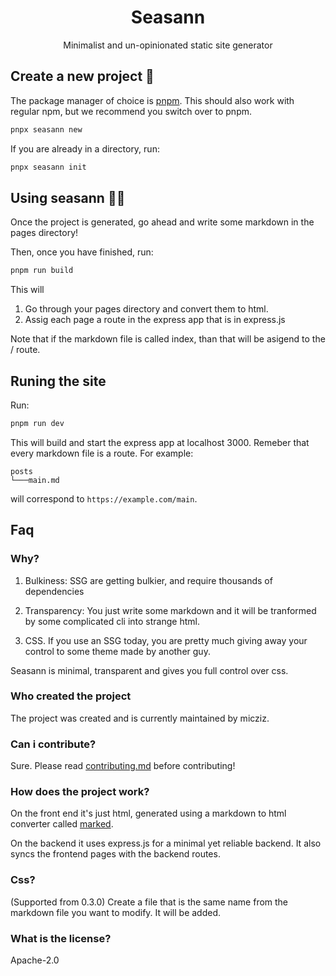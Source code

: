 <div align="center">
    <h1>Seasann</h1>
    <p>Minimalist and un-opinionated static site generator</p>
</div>

## Create a new project 💾

The package manager of choice is [pnpm](https://pnpm.io). This should also work with regular npm, but we recommend you switch over to pnpm.

```bash
pnpx seasann new
```

If you are already in a directory, run:  

```bash
pnpx seasann init
```

## Using seasann 👨‍💻

Once the project is generated, go ahead and write some markdown in the pages directory!

Then, once you have finished, run:

```bash
pnpm run build
```

This will

1. Go through your pages directory and convert them to html.
2. Assig each page a route in the express app that is in express.js

Note that if the markdown file is called index, than that will be asigend to the / route.

## Runing the site

Run:

```bash
pnpm run dev
```

This will build and start the express app at localhost 3000. Remeber that every markdown file is a route. For example:

```
posts    
└───main.md
```

will correspond to `https://example.com/main`.

## Faq

### Why?

1. Bulkiness: SSG are getting bulkier, and require thousands of dependencies

2. Transparency: You just write some markdown and it will be tranformed by some complicated cli into strange html.

3. CSS. If you use an SSG today, you are pretty much giving away your control to some theme made by another guy.

Seasann is minimal, transparent and gives you full control over css.

### Who created the project

The project was created and is currently maintained by micziz.

### Can i contribute?

Sure. Please read [contributing.md](contributing.md) before contributing!

### How does the project work?

On the front end it's just html, generated using a markdown to html converter called [marked](https://marked.js.org).

On the backend it uses express.js for a minimal yet reliable backend. It also syncs the frontend pages with the backend routes.

### Css?

(Supported from 0.3.0) Create a file that is the same name from the markdown file you want to modify. It will be added.

### What is the license?

Apache-2.0